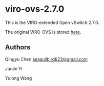 # viro-ovs-2.7.0
This is the VIRO-extended Open vSwitch 2.7.0.

The original VIRO-OVS is stored [here](https://github.com/dumb0002/viro-geni).

## Authors

Qingyu Chen seagullbird823@gmail.com

Junjie Yi

Yulong Wang
